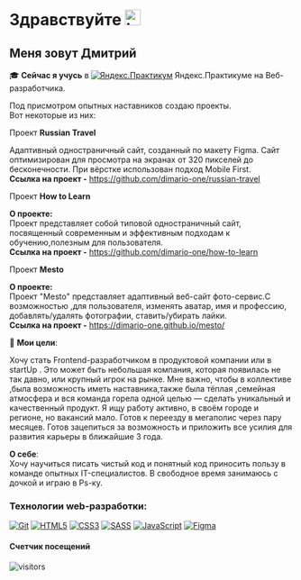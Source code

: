 # Здравствуйте <img src="https://user-images.githubusercontent.com/86494748/128671586-8fcec748-ba30-49be-8df0-dc957d70d830.gif" width="28px" alt="hi">

## Меня зовут Дмитрий
🎓 **Сейчас я учусь** в [![Яндекс.Практикум](https://user-images.githubusercontent.com/86494748/128677410-56ca5afb-4d77-480c-8bd6-97c33c851bce.png)](https://praktikum.yandex.ru/) Яндекс.Практикуме на Веб-разработчика.   

Под присмотром опытных наставников создаю проекты.     
Вот некоторые из них:    
 
 Проект **Russian Travel**
 
 Адаптивный одностраничный сайт, созданный по макету Figma. Сайт оптимизирован для просмотра на экранах от 320 пикселей до бесконечности. При вёрстке использован подход Mobile First.     
 **Ссылка на проект -** https://github.com/dimario-one/russian-travel
 
Проект **How to Learn**
    
**О проекте:**       
 Проект представляет собой типовой одностраничный сайт, посвященный современным и эффективным подходам к обучению,полезным для пользователя.    
**Ссылка на проект -** https://github.com/dimario-one/how-to-learn     

Проект **Mesto**    

**О проекте:**      
 Проект "Mesto" представляет адаптивный веб-сайт фото-сервис.C возможностью ,для пользователя, изменять аватар, имя и профессию, добавлять/удалять фотографии, ставить/убирать лайки.      
**Ссылка на проект -** https://dimario-one.github.io/mesto/    

🎯 **Мои цели**:

Хочу стать Frontend-разработчиком в продуктовой компании или в startUp . Это может быть небольшая компания, которая появилась не так давно, или крупный игрок на рынке. Мне важно, чтобы в коллективе ,была возможность иметь наставника,также была тёплая ,семейная атмосфера и вся команда горела одной целью — сделать уникальный  и качественный продукт. Я ищу работу активно, в своём городе и регионе, но вакансий мало. Готов к переезду в мегаполис через пару месяцев. Готов зацепиться за возможность и приложить все усилия для развития карьеры в ближайшие 3 года. 

 **О себе**:   
Хочу научиться писать чистый код и понятный код приносить пользу в команде опытных IT-специалистов. В свободное время занимаюсь с дочкой и играю в Ps-ку.  

### Технологии web-разработки:
[![Git](https://user-images.githubusercontent.com/86494748/128634186-d1b69fc3-322b-4344-89d0-615670eaaa93.png)](https://git-scm.com/)
[![HTML5](https://user-images.githubusercontent.com/86494748/128634189-e6ded326-aeb9-4f8d-8508-f0fcd7f1d891.png)](https://html5book.ru/html-html5/)
[![CSS3](https://user-images.githubusercontent.com/86494748/128634188-71178ce2-89cf-4283-9f5a-87ff5d3b4854.png)](https://html5book.ru/css-css3/)
[![SASS](https://user-images.githubusercontent.com/86494748/128634190-68bcdb42-0c07-49e4-b7b6-0bc98b4a1342.png)](https://sass-scss.ru/)
[![JavaScript](https://user-images.githubusercontent.com/86494748/140336146-46011848-d684-4c61-a226-0382c7940591.png)](https://learn.javascript.ru/)
[![Figma](https://user-images.githubusercontent.com/86494748/128634191-0004bde6-f8ac-47cb-8b74-f2848f35cae7.png)](https://www.figma.com/)

#### Счетчик посещений
![visitors](https://visitor-badge.glitch.me/badge?page_id=dimario-one.dimario-one)
